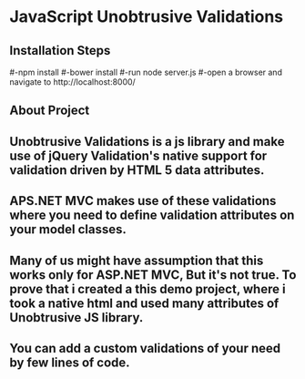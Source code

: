 # JavaScript Unobtrusive Validations

## Installation Steps

#-npm install
#-bower install
#-run node server.js
#-open a browser and navigate to http://localhost:8000/


 About Project
 ----------------

## Unobtrusive Validations is a js library and make use of jQuery Validation's native support for validation driven by HTML 5 data attributes. 
## APS.NET MVC makes use of these validations where you need to define validation attributes on your model classes.
## Many of us might have assumption that this works only for ASP.NET MVC, But it's not true. To prove that i created a this demo project, where i took a native html and used many attributes of Unobtrusive JS library.
## You can add a custom validations of your need by few lines of code.



